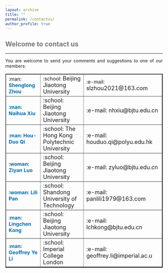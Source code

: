 ```yaml
---
layout: archive
title: ""   
permalink: /contactus/
author_profile: true
---
```


<style>
a:link {
  text-decoration: none;
}

a:visited {
  text-decoration: none;
}

a:hover {
  text-decoration: underline;
}

a:active {
  text-decoration: underline;
}
</style>


##  <span style="color:#777777"> Welcome to contact us </span> 
---
 
<div style="text-align:justify">  
You are welcome to send your comments and suggestions to one of our members:
</div>

<!--
- <a style="font-size: 16px; font-weight: bold;color:#006DB0" href="https://shenglongzhou.github.io/" target="_blank">Shenglong Zhou</a> - Beijing Jiaotong University, slzhou2021@163.com.
- <a style="font-size: 16px; font-weight: bold;color:#006DB0" href="https://faculty.bjtu.edu.cn/6336/" target="_blank">Naihua Xiu</a> -  Beijing Jiaotong University, nhxiu@bjtu.edu.cn.
- <a style="font-size: 16px; font-weight: bold;color:#006DB0" href="https://www.polyu.edu.hk/ama/profile/hdqi/hdqi.html" target="_blank">Hou-Duo Qi</a> - The Hong Kong Polytechnic University, houduo.qi@polyu.edu.hk.
- <a style="font-size: 16px; font-weight: bold;color:#006DB0" href="https://faculty.bjtu.edu.cn/8525/" target="_blank">Ziyan Luo</a> - Beijing Jiaotong University, zyluo@bjtu.edu.cn.
- <a style="font-size: 16px; font-weight: bold;color:#006DB0" href="https://sci.sdut.edu.cn/_t832/2018/1129/c5856a253869/page.htm" target="_blank">Lili Pan</a> - Shandong University of Technology,  panlili1979@163.com.
- <a style="font-size: 16px; font-weight: bold;color:#006DB0" href="https://faculty.bjtu.edu.cn/8316//" target="_blank">Lingchen Kong</a> - Beijing Jiaotong University, lchkong@bjtu.edu.cn.
- <a style="font-size: 16px; font-weight: bold;color:#006DB0" href="https://profiles.imperial.ac.uk/geoffrey.li/" target="_blank">Geoffrey Ye Li</a> - Imperial College London, geoffrey.li@imperial.ac.u.
-->

<p style="line-height: 2;"></p>

   <table border="2" width="0.5">
      <tr>
        <td style="width:2%" align="left"> :man: <a style="font-size: 16px; font-weight: bold;color:#006DB0" href="https://shenglongzhou.github.io/" target="_blank"> Shenglong Zhou</a> </td>
        <td style="width:5%" align="left"> :school: <span style="font-size: 18px"> Beijing Jiaotong University </span>  </td>
        <td style="width:5%" align="left"> :e-mail: <span style="font-size: 18px"> slzhou2021@163.com </span> </td> 
      </tr>
      <tr>
        <td style="width:2%" align="left"> <a style="font-size: 16px; font-weight: bold;color:#006DB0" href="https://faculty.bjtu.edu.cn/6336/" target="_blank"> :man: Naihua Xiu</a> </td>
        <td style="width:5%" align="left"> <span style="font-size: 18px"> :school: Beijing Jiaotong University </span> </td>
        <td style="width:5%" align="left"> <span style="font-size: 18px"> :e-mail: nhxiu@bjtu.edu.cn </span> </td> 
      </tr>
      <tr>
        <td style="width:2%" align="left"> <a style="font-size: 16px; font-weight: bold;color:#006DB0" href="https://www.polyu.edu.hk/ama/profile/hdqi/hdqi.html" target="_blank"> :man: Hou-Duo Qi</a> </td>
        <td style="width:5%" align="left"> <span style="font-size: 18px"> :school: The Hong Kong Polytechnic University </span> </td>
        <td style="width:5%" align="left"> <span style="font-size: 18px"> :e-mail: houduo.qi@polyu.edu.hk </span> </td> 
      </tr>
      <tr>
        <td style="width:2%" align="left"> <a style="font-size: 16px; font-weight: bold;color:#006DB0" href="https://faculty.bjtu.edu.cn/8525/" target="_blank"> :woman: Ziyan Luo</a> </td>
        <td style="width:5%" align="left"> <span style="font-size: 18px"> :school: Beijing Jiaotong University </span> </td>
        <td style="width:5%" align="left"> <span style="font-size: 18px"> :e-mail: zyluo@bjtu.edu.cn </span> </td> 
       </tr>
       <tr>
        <td style="width:2%" align="left"> <a style="font-size: 16px; font-weight: bold;color:#006DB0" href="https://sci.sdut.edu.cn/_t832/2018/1129/c5856a253869/page.htm" target="_blank"> :woman: Lili Pan</a> </td>
        <td style="width:5%" align="left"> <span style="font-size: 18px"> :school: Shandong University of Technology </span> </td>
        <td style="width:5%" align="left"> <span style="font-size: 18px"> :e-mail: panlili1979@163.com </span> </td> 
      </tr>
      <tr>
        <td style="width:2%" align="left"> <a style="font-size: 16px; font-weight: bold;color:#006DB0" href="https://faculty.bjtu.edu.cn/8316//" target="_blank"> :man: Lingchen Kong</a> </td>
        <td style="width:5%" align="left"> <span style="font-size: 18px"> :school: Beijing Jiaotong University </span> </td>
        <td style="width:5%" align="left"> <span style="font-size: 18px"> :e-mail: lchkong@bjtu.edu.cn </span> </td> 
      </tr>
      <tr>
        <td style="width:2%" align="left"> <a style="font-size: 16px; font-weight: bold;color:#006DB0" href="https://profiles.imperial.ac.uk/geoffrey.li/" target="_blank"> :man: Geoffrey Ye Li</a> </td>
        <td style="width:5%" align="left"> <span style="font-size: 18px"> :school: Imperial College London </span> </td>
        <td style="width:5%" align="left"> <span style="font-size: 18px"> :e-mail: geoffrey.li@imperial.ac.u </span> </td> 
      </tr>
      </table> 
